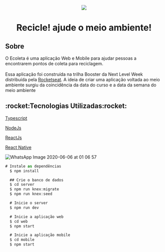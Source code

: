 <p align="center">
  <img src="https://user-images.githubusercontent.com/47211806/83935124-cb856b00-a78c-11ea-8604-ea07724d0a43.png"/>
</p>
<h1 align="center">Recicle! ajude o meio ambiente!</h1>

<h2>Sobre</h2>
<p>O Ecoleta é uma aplicação Web e Mobile para ajudar pessoas a encontrarem pontos de coleta para reciclagem.
</br></br>
Essa aplicação foi construída na trilha Booster da Next Level Week distribuída pela <a href="https://rocketseat.com.br/">Rocketseat</a>. A ideia de criar uma aplicação voltada ao meio ambiente surgiu da coincidência da data do curso e a data da semana do meio ambiente</p>

<h2>:rocket:Tecnologias Utilizadas:rocket:</h2>

<a href="https://www.typescriptlang.org/">Typescript</a>

<a href="https://nodejs.org/en/">NodeJs</a>

<a href="https://reactjs.org/">ReactJs</a>

<a href="https://reactnative.dev/">React Native</a>

![WhatsApp Image 2020-06-06 at 01 06 57](https://user-images.githubusercontent.com/47211806/83935677-15bd1b00-a792-11ea-805b-e6614d969219.jpeg)

```js
# Instale as dependências
  $ npm install

  ## Crie o banco de dados
  $ cd server
  $ npm run knex:migrate
  $ npm run knex:seed

  # Inicie o server
  $ npm run dev

  # Inicie a aplicação web
  $ cd web
  $ npm start

  # Inicie a aplicação mobile
  $ cd mobile
  $ npm start
